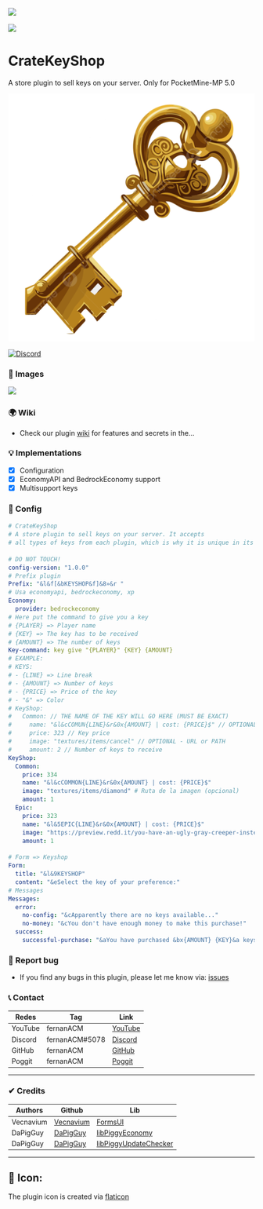 [![](https://poggit.pmmp.io/shield.state/KeyShop)](https://poggit.pmmp.io/p/KeyShop)

[![](https://poggit.pmmp.io/shield.api/KeyShop)](https://poggit.pmmp.io/p/KeyShop)
# CrateKeyShop
A store plugin to sell keys on your server. Only for PocketMine-MP 5.0

![keyshop-icon](https://github.com/DragonfireHD98/KeyShop/blob/PM5/pngtree-gold-key-png-image_12156972.png)

<a href="https://discord.gg/dJdaDDWeJx"><img src="https://img.shields.io/discord/837701868649709568?label=discord&color=7289DA&logo=discord" alt="Discord" /></a>

### 📸 Images
<img src="https://github.com/fernanACM/KeyShop/assets/83558341/4e94ca04-2c10-4eab-b44a-8161b3b42bd9">

### 🌍 Wiki
* Check our plugin [wiki](https://github.com/fernanACM/KeyShop/wiki) for features and secrets in the...

### 💡 Implementations
* [X] Configuration
* [X] EconomyAPI and BedrockEconomy support 
* [X] Multisupport keys

### 💾 Config
```yaml
# CrateKeyShop
# A store plugin to sell keys on your server. It accepts 
# all types of keys from each plugin, which is why it is unique in its kind.

# DO NOT TOUCH!
config-version: "1.0.0"
# Prefix plugin
Prefix: "&l&f[&bKEYSHOP&f]&8»&r "
# Usa economyapi, bedrockeconomy, xp
Economy: 
  provider: bedrockeconomy
# Here put the command to give you a key
# {PLAYER} => Player name
# {KEY} => The key has to be received
# {AMOUNT} => The number of keys
Key-command: key give "{PLAYER}" {KEY} {AMOUNT}
# EXAMPLE:
# KEYS:
# - {LINE} => Line break
# - {AMOUNT} => Number of keys
# - {PRICE} => Price of the key
# - "&" => Color
# KeyShop:
#   Common: // THE NAME OF THE KEY WILL GO HERE (MUST BE EXACT)
#     name: "&l&cCOMUN{LINE}&r&0x{AMOUNT} | cost: {PRICE}$" // OPTIONAL
#     price: 323 // Key price
#     image: "textures/items/cancel" // OPTIONAL - URL or PATH
#     amount: 2 // Number of keys to receive
KeyShop:
  Common:
    price: 334
    name: "&l&cCOMMON{LINE}&r&0x{AMOUNT} | cost: {PRICE}$"
    image: "textures/items/diamond" # Ruta de la imagen (opcional)
    amount: 1
  Epic:
    price: 323
    name: "&l&5EPIC{LINE}&r&0x{AMOUNT} | cost: {PRICE}$"
    image: "https://preview.redd.it/you-have-an-ugly-gray-creeper-instead-of-a-minecraft-icon-v0-y83ppc5i6r4b1.png?width=1024&format=png&auto=webp&s=12576cea991cd7c24bd277c1c43800e81ea0e73a" # Ruta de la imagen (opcional)
    amount: 1

# Form => Keyshop
Form:
  title: "&l&9KEYSHOP"
  content: "&eSelect the key of your preference:"
# Messages
Messages:
  error:
    no-config: "&cApparently there are no keys available..."
    no-money: "&cYou don't have enough money to make this purchase!"
  success:
    successful-purchase: "&aYou have purchased &bx{AMOUNT} {KEY}&a keys for only &b{PRICE}$"
```

### 📢 Report bug
* If you find any bugs in this plugin, please let me know via: [issues](https://github.com/fernanACM/KeyShop/issues)

### 📞 Contact
| Redes | Tag | Link |
|-------|-------------|------|
| YouTube | fernanACM | [YouTube](https://www.youtube.com/channel/UC-M5iTrCItYQBg5GMuX5ySw) | 
| Discord | fernanACM#5078 | [Discord](https://discord.gg/YyE9XFckqb) |
| GitHub | fernanACM | [GitHub](https://github.com/fernanACM)
| Poggit | fernanACM | [Poggit](https://poggit.pmmp.io/ci/fernanACM)
****

### ✔ Credits
| Authors | Github | Lib |
|---------|--------|-----|
| Vecnavium | [Vecnavium](https://github.com/Vecnavium) | [FormsUI](https://github.com/Vecnavium/FormsUI/tree/master/) |
| DaPigGuy | [DaPigGuy](https://github.com/DaPigGuy) | [libPiggyEconomy](https://github.com/DaPigGuy/libPiggyEconomy) |
| DaPigGuy | [DaPigGuy](https://github.com/DaPigGuy) | [libPiggyUpdateChecker](https://github.com/DaPigGuy/libPiggyUpdateChecker) |
****

## 🔔 Icon:

The plugin icon is created via [flaticon](www.flaticon.com)

